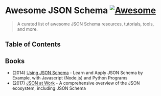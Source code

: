 # Awesome JSON Schema [![Awesome](https://cdn.rawgit.com/sindresorhus/awesome/d7305f38d29fed78fa85652e3a63e154dd8e8829/media/badge.svg)](https://github.com/sindresorhus/awesome)

> A curated list of awesome JSON Schema resources, tutorials, tools, and more.

## Table of Contents

## Books

- (2014) [Using JSON Schema](https://books.apple.com/us/book/using-json-schema/id903248630) - Learn and Apply JSON Schema by Example, with Javascript (Node.js) and Python Programs
- (2017) [JSON at Work](https://www.oreilly.com/library/view/json-at-work/9781491982389/) - A comprehensive overview of the JSON ecosystem, including JSON Schema
